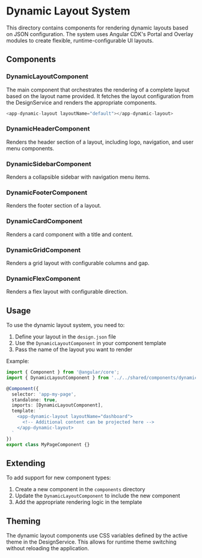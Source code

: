 # Dynamic Layout System

This directory contains components for rendering dynamic layouts based on JSON configuration. The system uses Angular CDK's Portal and Overlay modules to create flexible, runtime-configurable UI layouts.

## Components

### DynamicLayoutComponent

The main component that orchestrates the rendering of a complete layout based on the layout name provided. It fetches the layout configuration from the DesignService and renders the appropriate components.

```typescript
<app-dynamic-layout layoutName="default"></app-dynamic-layout>
```

### DynamicHeaderComponent

Renders the header section of a layout, including logo, navigation, and user menu components.

### DynamicSidebarComponent

Renders a collapsible sidebar with navigation menu items.

### DynamicFooterComponent

Renders the footer section of a layout.

### DynamicCardComponent

Renders a card component with a title and content.

### DynamicGridComponent

Renders a grid layout with configurable columns and gap.

### DynamicFlexComponent

Renders a flex layout with configurable direction.

## Usage

To use the dynamic layout system, you need to:

1. Define your layout in the `design.json` file
2. Use the `DynamicLayoutComponent` in your component template
3. Pass the name of the layout you want to render

Example:

```typescript
import { Component } from '@angular/core';
import { DynamicLayoutComponent } from '../../shared/components/dynamic-layout/dynamic-layout.component';

@Component({
  selector: 'app-my-page',
  standalone: true,
  imports: [DynamicLayoutComponent],
  template: `
    <app-dynamic-layout layoutName="dashboard">
      <!-- Additional content can be projected here -->
    </app-dynamic-layout>
  `
})
export class MyPageComponent {}
```

## Extending

To add support for new component types:

1. Create a new component in the `components` directory
2. Update the `DynamicLayoutComponent` to include the new component
3. Add the appropriate rendering logic in the template

## Theming

The dynamic layout components use CSS variables defined by the active theme in the DesignService. This allows for runtime theme switching without reloading the application. 